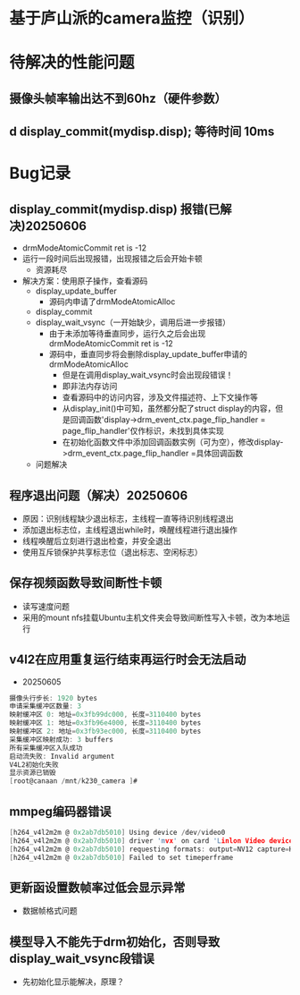 # 基于庐山派的camera监控（识别）

# 待解决的性能问题
## 摄像头帧率输出达不到60hz（硬件参数）

## d display_commit(mydisp.disp); 等待时间 10ms

# Bug记录
## display_commit(mydisp.disp) 报错(已解决)20250606
- drmModeAtomicCommit ret is -12
- 运行一段时间后出现报错，出现报错之后会开始卡顿
    - 资源耗尽
- 解决方案：使用原子操作，查看源码
    - display_update_buffer
        - 源码内申请了drmModeAtomicAlloc
    - display_commit
    - display_wait_vsync（一开始缺少，调用后进一步报错）
        - 由于未添加等待垂直同步，运行久之后会出现drmModeAtomicCommit ret is -12
        - 源码中，垂直同步将会删除display_update_buffer申请的drmModeAtomicAlloc
            - 但是在调用display_wait_vsync时会出现段错误！
            - 即非法内存访问
            - 查看源码中的访问内容，涉及文件描述符、上下文操作等
            - 从display_init()中可知，虽然都分配了struct display的内容，但是回调函数'display->drm_event_ctx.page_flip_handler = page_flip_handler'仅作标识，未找到具体实现
            - 在初始化函数文件中添加回调函数实例（可为空），修改display->drm_event_ctx.page_flip_handler =具体回调函数
    - 问题解决

## 程序退出问题（解决）20250606
- 原因：识别线程缺少退出标志，主线程一直等待识别线程退出
- 添加退出标志位，主线程退出while时，唤醒线程进行退出操作
- 线程唤醒后立刻进行退出检查，并安全退出
- 使用互斥锁保护共享标志位（退出标志、空闲标志）

## 保存视频函数导致间断性卡顿
- 读写速度问题
- 采用的mount nfs挂载Ubuntu主机文件夹会导致间断性写入卡顿，改为本地运行

## v4l2在应用重复运行结束再运行时会无法启动
- 20250605
```c
摄像头行步长: 1920 bytes
申请采集缓冲区数量: 3
映射缓冲区 0: 地址=0x3fb99dc000, 长度=3110400 bytes
映射缓冲区 1: 地址=0x3fb96e4000, 长度=3110400 bytes
映射缓冲区 2: 地址=0x3fb93ec000, 长度=3110400 bytes
采集缓冲区映射成功: 3 buffers
所有采集缓冲区入队成功
启动流失败: Invalid argument
V4L2初始化失败
显示资源已销毁
[root@canaan /mnt/k230_camera ]#
```
## mmpeg编码器错误
```c
[h264_v4l2m2m @ 0x2ab7db5010] Using device /dev/video0
[h264_v4l2m2m @ 0x2ab7db5010] driver 'mvx' on card 'Linlon Video device' in mplane mode
[h264_v4l2m2m @ 0x2ab7db5010] requesting formats: output=NV12 capture=H264
[h264_v4l2m2m @ 0x2ab7db5010] Failed to set timeperframe
```

## 更新函设置数帧率过低会显示异常
- 数据帧格式问题

## 模型导入不能先于drm初始化，否则导致display_wait_vsync段错误
- 先初始化显示能解决，原理？